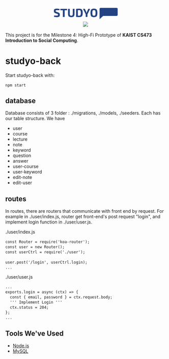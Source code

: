 <p align="center">
<img src="https://github.com/CS473-studyo/studyo-front/blob/develop/public/Logo.png" width="40%"/>
<br/>
<img src="https://img.shields.io/badge/node-12.16.1-brightgreen" />
</p>
<p>This project is for the Milestone 4: High-Fi Prototype of <b>KAIST CS473 Introduction to Social Computing</b>.<p/>

# studyo-back
Start studyo-back with:
```
npm start
```

## database
Database consists of 3 folder : ./migrations, ./models, ./seeders. Each has our table structure. We have
- user
- course
- lecture
- note
- keyword
- question
- answer
- user-course
- user-keyword
- edit-note
- edit-user


## routes
In routes, there are routers that communicate with front end by request. For example in ./user/index.js, router get front-end's post request "login", and implement login function in ./user/user.js.

./user/index.js


    const Router = require('koa-router');
    const user = new Router();
    const userCtrl = require('./user');
    
    user.post('/login', userCtrl.login);
    ...
    
    
./user/user.js


    ...
    exports.login = async (ctx) => {
      const { email, password } = ctx.request.body;
      ''' Implement Login '''
      ctx.status = 204;
    };
    ...


## Tools We've Used
- [Node.js](https://nodejs.org)
- [MySQL](https://www.mysql.com)
